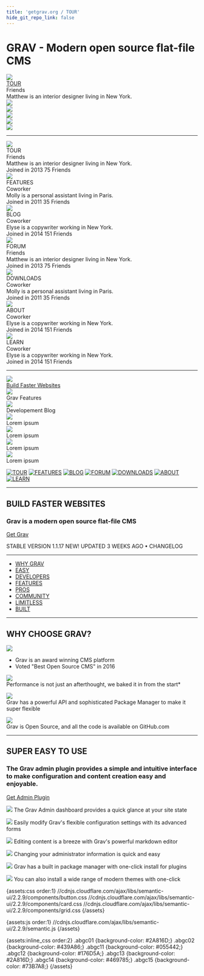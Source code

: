 ```yaml
---
title: 'getgrav.org / TOUR'
hide_git_repo_link: false
---
```


# GRAV - Modern open source flat-file CMS

<div class="ui six stackable doubling cards">

<a  class="card" href="http://www.dog.com">
    <div class="image">
      <img class="abgc02" src="http://lab.webentiel.com/grav/user/pages/02.getgrav-org/04.tour/wa01-grav-tour.png">
    </div>
    <div class="content">
      <div class="header">TOUR</div>
      <div class="meta">
        <a>Friends</a>
      </div>
      <div class="description">
        Matthew is an interior designer living in New York.
      </div>
    </div>
 </a>
  
  <div class="card">
    <div class="image">
      <img class="abgc02" src="http://lab.webentiel.com/grav/user/pages/02.getgrav-org/04.tour/wa00-grav-default.png">
    </div>
  </div>
  <div class="card">
    <div class="image">
      <img class="abgc02" src="http://lab.webentiel.com/grav/user/pages/02.getgrav-org/04.tour/wa00-grav-default.png">
    </div>
  </div>
  <div class="card">
    <div class="image">
      <img class="abgc02" src="http://lab.webentiel.com/grav/user/pages/02.getgrav-org/04.tour/wa00-grav-default.png">
    </div>
  </div>
  <div class="card">
    <div class="image">
      <img class="abgc02" src="http://lab.webentiel.com/grav/user/pages/02.getgrav-org/04.tour/wa00-grav-default.png">
    </div>
  </div>
  <div class="card">
    <div class="image">
      <img class="abgc02" src="http://lab.webentiel.com/grav/user/pages/02.getgrav-org/04.tour/wa00-grav-default.png">
    </div>
  </div>
</div>




---

<div class="ui six link stackable doubling cards">

  <div class="card">
    <div class="image">
      <img class="abgc01" src="http://lab.webentiel.com/grav/user/pages/02.getgrav-org/04.tour/wa01-grav-tour.png">
    </div>
    <div class="content">
      <div class="header">TOUR</div>
      <div class="meta">
        <a>Friends</a>
      </div>
      <div class="description">
        Matthew is an interior designer living in New York.
      </div>
    </div>
    <div class="extra content">
      <span class="right floated">
        Joined in 2013
      </span>
      <span>
        <i class="user icon"></i>
        75 Friends
      </span>
    </div>
  </div>
  
  <div class="card">
    <div class="image">
      <img class="abgc02" src="http://lab.webentiel.com/grav/user/pages/02.getgrav-org/04.tour/wa02-grav-features.png">
    </div>
    <div class="content">
      <div class="header">FEATURES</div>
      <div class="meta">
        <span class="date">Coworker</span>
      </div>
      <div class="description">
        Molly is a personal assistant living in Paris.
      </div>
    </div>
    <div class="extra content">
      <span class="right floated">
        Joined in 2011
      </span>
      <span>
        <i class="user icon"></i>
        35 Friends
      </span>
    </div>
  </div>
  
  <div class="card">
    <div class="image">
      <img class="abgc02" src="http://lab.webentiel.com/grav/user/pages/02.getgrav-org/04.tour/wa00-grav-default.png">
    </div>
    <div class="content">
      <div class="header">BLOG</div>
      <div class="meta">
        <a>Coworker</a>
      </div>
      <div class="description">
        Elyse is a copywriter working in New York.
      </div>
    </div>
    <div class="extra content">
      <span class="right floated">
        Joined in 2014
      </span>
      <span>
        <i class="user icon"></i>
        151 Friends
      </span>
    </div>
  </div>

  <div class="card">
    <div class="image">
      <img class="abgc02" src="http://lab.webentiel.com/grav/user/pages/02.getgrav-org/04.tour/matthew.png">
    </div>
    <div class="content">
      <div class="header">FORUM</div>
      <div class="meta">
        <a>Friends</a>
      </div>
      <div class="description">
        Matthew is an interior designer living in New York.
      </div>
    </div>
    <div class="extra content">
      <span class="right floated">
        Joined in 2013
      </span>
      <span>
        <i class="user icon"></i>
        75 Friends
      </span>
    </div>
  </div>
  
  <div class="card">
    <div class="image">
      <img class="abgc02" src="http://lab.webentiel.com/grav/user/pages/02.getgrav-org/04.tour/molly.png">
    </div>
    <div class="content">
      <div class="header">DOWNLOADS</div>
      <div class="meta">
        <span class="date">Coworker</span>
      </div>
      <div class="description">
        Molly is a personal assistant living in Paris.
      </div>
    </div>
    <div class="extra content">
      <span class="right floated">
        Joined in 2011
      </span>
      <span>
        <i class="user icon"></i>
        35 Friends
      </span>
    </div>
  </div>
  
  <div class="card">
    <div class="image">
      <img class="abgc02" src="http://lab.webentiel.com/grav/user/pages/02.getgrav-org/04.tour/elyse.png">
    </div>
    <div class="content">
      <div class="header">ABOUT</div>
      <div class="meta">
        <a>Coworker</a>
      </div>
      <div class="description">
        Elyse is a copywriter working in New York.
      </div>
    </div>
    <div class="extra content">
      <span class="right floated">
        Joined in 2014
      </span>
      <span>
        <i class="user icon"></i>
        151 Friends
      </span>
    </div>
  </div>
  
  <div class="card">
    <div class="image">
      <img class="abgc02" src="http://lab.webentiel.com/grav/user/pages/02.getgrav-org/04.tour/elyse.png">
    </div>
    <div class="content">
      <div class="header">LEARN</div>
      <div class="meta">
        <a>Coworker</a>
      </div>
      <div class="description">
        Elyse is a copywriter working in New York.
      </div>
    </div>
    <div class="extra content">
      <span class="right floated">
        Joined in 2014
      </span>
      <span>
        <i class="user icon"></i>
        151 Friends
      </span>
    </div>
  </div>
  
</div>
  
---

<div class="ui three column grid stackable doubling">

  <div class="column">
    <div class="ui fluid card">
      <div class="image">
        <a href="/grav/getgrav-org/tour" target="_parent"><img src="/grav/user/pages/02.getgrav-org/04.tour/_01.png"></a>
      </div>
      <div class="content">
        <a class="header" href="/grav/getgrav-org">Build Faster Websites</a>
      </div>
    </div>
  </div>
  
  <div class="column">
    <div class="ui fluid card">
      <div class="image">
        <img src="http://lab.webentiel.com/grav/user/pages/02.getgrav-org/_02.png">
      </div>
      <div class="content">
        <a class="header">Grav Features</a>
      </div>
    </div>
  </div>
  
  <div class="column">
    <div class="ui fluid card">
      <div class="image">
        <img src="http://lab.webentiel.com/grav/user/pages/02.getgrav-org/_03.png">
      </div>
      <div class="content">
        <a class="header">Developement Blog</a>
      </div>
    </div>
  </div>
  
  <div class="column">
    <div class="ui fluid card">
      <div class="image">
        <img src="http://lab.webentiel.com/grav/user/pages/02.getgrav-org/_04.png">
      </div>
      <div class="content">
        <a class="header">Lorem ipsum</a>
      </div>
    </div>
  </div>
  
  <div class="column">
    <div class="ui fluid card">
      <div class="image">
        <img src="http://lab.webentiel.com/grav/user/pages/02.getgrav-org/_05.png">
      </div>
      <div class="content">
        <a class="header">Lorem ipsum</a>
      </div>
    </div>
  </div>
  
  <div class="column">
    <div class="ui fluid card">
      <div class="image">
        <img src="http://lab.webentiel.com/grav/user/pages/02.getgrav-org/_06.png">
      </div>
      <div class="content">
        <a class="header">Lorem ipsum</a>
      </div>
    </div>
  </div>
  
  <div class="column">
    <div class="ui fluid card">
      <div class="image">
        <img src="http://lab.webentiel.com/grav/user/pages/02.getgrav-org/_07.png">
      </div>
      <div class="content">
        <a class="header">Lorem ipsum</a>
      </div>
    </div>
  </div>
  
</div>

[![TOUR](_01.png)](https://getgrav.org/)
[![FEATURES](_02.png)](https://getgrav.org/features/)
[![BLOG](_03.png)](https://getgrav.org/blog/)
[![FORUM](_04.png)](https://getgrav.org/forum/)
[![DOWNLOADS](_05.png)](https://getgrav.org/downloads/)
[![ABOUT](_06.png)](https://getgrav.org/about/)
[![LEARN](_07.png)](https://learn.getgrav.org/)

---

## BUILD FASTER WEBSITES
### Grav is a modern open source flat-file CMS

<a class="button button-outline button-fancy2" href="/downloads">Get Grav</a>

STABLE VERSION 1.1.17 NEW! UPDATED 3 WEEKS AGO • CHANGELOG

---

- [WHY GRAV](https://getgrav.org/#why_grav) 
- [EASY](https://getgrav.org/#easy) 
- [DEVELOPERS](https://getgrav.org/#developers) 
- [FEATURES](https://getgrav.org/#features) 
- [PROS](https://getgrav.org/#pros) 
- [COMMUNITY](https://getgrav.org/#community) 
- [LIMITLESS](https://getgrav.org/#limitless) 
- [BUILT](https://getgrav.org/#built)

---

## WHY CHOOSE GRAV?

![](best-open-source-cms.png)

- Grav is an award winning CMS platform
- Voted "Best Open Source CMS" in 2016

![](fast.png)   
Performance is not just an afterthought, we baked it in from the start*

![](extensible.png)   
Grav has a powerful API and sophisticated Package Manager to make it super flexible

![](open-source.png)   
Grav is Open Source, and all the code is available on GitHub.com


---

## SUPER EASY TO USE

### The Grav admin plugin provides a simple and intuitive interface to make configuration and content creation easy and enjoyable.

<a href="/downloads/plugins" class="button button-solid button-fancy">
Get Admin Plugin
</a>

![](001-dashboard.png)
The Grav Admin dashboard provides a quick glance at your site state 

![](002-config.png)
Easily modify Grav's flexible configuration settings with its advanced forms

![](003-editpage.png)
Editing content is a breeze with Grav's powerful markdown editor

![](004-user.png)
Changing your administrator information is quick and easy

![](005-plugins.png)
Grav has a built in package manager with one-click install for plugins

![](006-themes.png)
You can also install a wide range of modern themes with one-click

{assets:css order:1}
//cdnjs.cloudflare.com/ajax/libs/semantic-ui/2.2.9/components/button.css
//cdnjs.cloudflare.com/ajax/libs/semantic-ui/2.2.9/components/card.css
//cdnjs.cloudflare.com/ajax/libs/semantic-ui/2.2.9/components/grid.css
{/assets}  
    
{assets:js order:1}
//cdnjs.cloudflare.com/ajax/libs/semantic-ui/2.2.9/semantic.js
{/assets}

{assets:inline_css order:2}
.abgc01 {background-color: #2A816D;}
.abgc02 {background-color: #439A86;}
.abgc11 {background-color: #055442;}
.abgc12 {background-color: #176D5A;}
.abgc13 {background-color: #2A816D;}
.abgc14 {background-color: #469785;}
.abgc15 {background-color: #73B7A8;}
{/assets}




